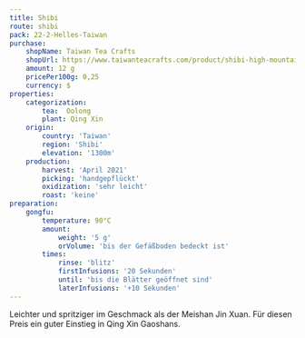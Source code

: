 ```yaml
---
title: Shibi
route: shibi
pack: 22-2-Helles-Taiwan
purchase:
    shopName: Taiwan Tea Crafts
    shopUrl: https://www.taiwanteacrafts.com/product/shibi-high-mountain-spring-oolong-tea/?v=3a52f3c22ed6
    amount: 12 g
    pricePer100g: 0,25
    currency: $
properties:
    categorization:
        tea:  Oolong
        plant: Qing Xin
    origin:
        country: 'Taiwan'
        region: 'Shibi'
        elevation: '1300m'
    production:
        harvest: 'April 2021'
        picking: 'handgepflückt'
        oxidization: 'sehr leicht'
        roast: 'keine'
preparation:
    gongfu:
        temperature: 90°C
        amount:
            weight: '5 g'
            orVolume: 'bis der Gefäßboden bedeckt ist'
        times:
            rinse: 'blitz'
            firstInfusions: '20 Sekunden'
            until: 'bis die Blätter geöffnet sind'
            laterInfusions: '+10 Sekunden'
---
```

Leichter und spritziger im Geschmack als der Meishan Jin Xuan. Für diesen Preis ein guter Einstieg in Qing Xin Gaoshans.